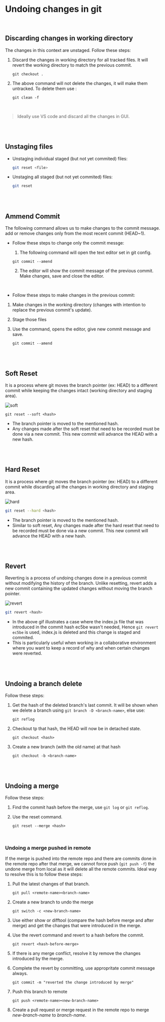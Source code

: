 # Undoing changes in git

<br>

## Discarding changes in working directory

The changes in this context are unstaged. Follow these steps:

1. Discard the changes in working directory for all tracked files. It will revert the working directory to match the previous commit.

   ```
   git checkout .
   ```

1. The above command will not delete the changes, it will make them untracked. To delete them use :

   ```
   git clean -f
   ```

   <br>

> Ideally use VS code and discard all the changes in GUI.

<br>
<br>

## Unstaging files

- Unstaging individual staged (but not yet commited) files:

  ```bash
  git reset <file>
  ```

- Unstaging all staged (but not yet commited) files:

  ```bash
  git reset
  ```

<br>
<br>

## Ammend Commit

The following command allows us to make changes to the commit message. add or remove changes only from the most recent commit (HEAD~1).

- Follow these steps to change only the commit messge:

  1. The following command will open the text editor set in git config.

  ```
  git commit --amend
  ```

  2. The editor will show the commit message of the previous commit. Make changes, save and close the editor.

<br>

- Follow these steps to make changes in the previous commit:

1. Make changes in the working directory (changes with intention to replace the previous commit's update).
1. Stage those files
1. Use the command, opens the editor, give new commit message and save.

   ```
   git commit --amend
   ```

<br>
<br>

## Soft Reset

It is a process where git moves the branch pointer (ex: HEAD) to a different commit while keeping the changes intact (working directory and staging area).

![soft](./_assets/softreset.gif)

```
git reset --soft <hash>
```

- The branch pointer is moved to the mentioned hash.
- Any changes made after the soft reset that need to be recorded must be done via a new commit. This new commit will advance the HEAD with a new hash.

<br>
<br>

## Hard Reset

It is a process where git moves the branch pointer (ex: HEAD) to a different commit while discarding all the changes in working directory and staging area.

![hard](./_assets/hardreset.gif)

```bash
git reset --hard <hash>
```

- The branch pointer is moved to the mentioned hash.
- Similar to soft reset, Any changes made after the hard reset that need to be recorded must be done via a new commit. This new commit will advance the HEAD with a new hash.

<br>
<br>

## Revert

Reverting is a process of undoing changes done in a previous commit without modifying the history of the branch. Unlike resetting, revert adds a new commit containing the updated changes without moving the branch pointer.

![revert](./_assets/revert.gif)

```bash
git revert <hash>
```

- In the above gif illustrates a case where the index.js file that was introduced in the commit hash ec5be wasn't needed, Hence `git revert ec5be` is used, index.js is deleted and this change is staged and commited.
- This is particularly useful when working in a collaborative environment where you want to keep a record of why and when certain changes were reverted.

<br>
<br>

## Undoing a branch delete

Follow these steps:

1. Get the hash of the deleted branch's last commit. It will be shown when we delete a branch using `git branch -D <branch-name>`, else use:

   ```
   git reflog
   ```

1. Checkout tp that hash, the HEAD will now be in detached state.

   ```
   git checkout <hash>
   ```

1. Create a new branch (with the old name) at that hash

   ```
   git checkout -b <branch-name>
   ```

<br>
<br>

## Undoing a merge

Follow these steps:

1. Find the commit hash before the merge, use `git log` or `git reflog`.

1. Use the reset command.

   ```
   git reset --merge <hash>
   ```

<br>

### Undoing a merge pushed in remote

If the merge is pushed into the remote repo and there are commits done in the remote repo after that merge, we cannot force push (`git push -f`) the undone merge from local as it will delete all the remote commits. Ideal way to resolve this is to follow these steps:

1. Pull the latest changes of that branch.

   ```
   git pull <remote-name><branch-name>
   ```

1. Create a new branch to undo the merge

   ```
   git switch -c <new-branch-name>
   ```

1. Use either show or difftool (compare the hash before merge and after merge) and get the changes that were introduced in the merge.

1. Use the revert command and revert to a hash before the commit.

   ```
   git revert <hash-before-merge>
   ```

1. If there is any merge conflict, resolve it by remove the changes introduced by the merge.
1. Complete the revert by committing, use appropritate commit message always.

   ```
   git commit -m "reverted the change introduced by merge"
   ```

1. Push this branch to remote

   ```
   git push <remote-name><new-branch-name>
   ```

1. Create a pull request or merge request in the remote repo to merge _new-branch-name_ to _branch-name_.

<br>
<br>
